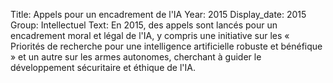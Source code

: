 Title: Appels pour un encadrement de l'IA
Year: 2015
Display_date: 2015
Group: Intellectuel
Text: En 2015, des appels sont lancés pour un encadrement moral et légal de l'IA, y compris une initiative sur les « Priorités de recherche pour une intelligence artificielle robuste et bénéfique » et un autre sur les armes autonomes, cherchant à guider le développement sécuritaire et éthique de l'IA.